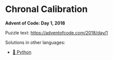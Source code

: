 # Chronal Calibration

**Advent of Code: Day 1, 2018**

Puzzle text: <https://adventofcode.com/2018/day/1>

Solutions in other languages:

- [🐍 Python](../../../../python/2018/01_chronal_calibration/README.md)
